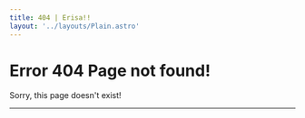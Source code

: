 ```yaml
---
title: 404 | Erisa!!
layout: '../layouts/Plain.astro'
---
```


# Error 404 Page not found!

Sorry, this page doesn't exist!

---
